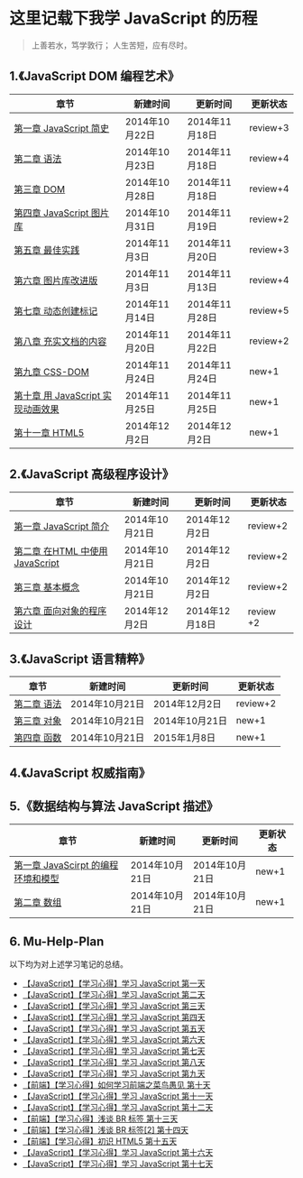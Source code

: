 # 这里记载下我学 JavaScript 的历程

  >上善若水，笃学敦行；
  >人生苦短，应有尽时。

## 1.《JavaScript DOM 编程艺术》
|             章节     |  新建时间    |   更新时间   |更新状态|
|----------------------|--------------|--------------|--------|
|[第一章 JavaScript 简史](https://github.com/paddingme/Learning-JavaScript/blob/master/Book/1-1.md)|2014年10月22日|2014年11月18日|  review+3  |
|[第二章 语法](https://github.com/paddingme/Learning-JavaScript/blob/master/Book/1-2.md)|2014年10月23日|2014年11月18日|  review+4  |
|[第三章 DOM](https://github.com/paddingme/Learning-JavaScript/blob/master/Book/1-3.md)|2014年10月28日|2014年11月18日|  review+4  |
|[第四章 JavaScript 图片库](https://github.com/paddingme/Learning-JavaScript/blob/master/Book/1-4.md)|2014年10月31日|2014年11月19日|  review+2  |
|[第五章 最佳实践](https://github.com/paddingme/Learning-JavaScript/blob/master/Book/1-5.md)|2014年11月3日|2014年11月20日|  review+3  |
|[第六章 图片库改进版](https://github.com/paddingme/Learning-JavaScript/blob/master/Book/1-6.md)|2014年11月3日|2014年11月13日|  review+4 |
|[第七章 动态创建标记](https://github.com/paddingme/Learning-JavaScript/blob/master/Book/1-7.md)|2014年11月14日|2014年11月28日|  review+5 |
|[第八章 充实文档的内容](https://github.com/paddingme/Learning-JavaScript/blob/master/Book/1-8.md)|2014年11月20日|2014年11月22日|  review+2|
|[第九章 CSS-DOM](https://github.com/paddingme/Learning-JavaScript/blob/master/Book/1-9.md)|2014年11月24日|2014年11月24日|  new+1|
|[第十章 用 JavaScript 实现动画效果](https://github.com/paddingme/Learning-JavaScript/blob/master/Book/1-10.md)|2014年11月25日|2014年11月25日|  new+1|
|[第十一章 HTML5](https://github.com/paddingme/Learning-JavaScript/blob/master/Book/1-11.md)|2014年12月2日|2014年12月2日|  new+1|



## 2.《JavaScript 高级程序设计》

|             章节                  |  新建时间    |   更新时间   |更新状态|
|-----------------------------------|--------------|--------------|--------|
|[第一章 JavaScript 简介](https://github.com/paddingme/Learning-JavaScript/blob/master/Book/2-1.md)|2014年10月21日|2014年12月2日|review+2|
|[第二章 在HTML 中使用 JavaScript](https://github.com/paddingme/Learning-JavaScript/blob/master/Book/2-2.md)|2014年10月21日|2014年12月2日|review+2|
|[第三章 基本概念](https://github.com/paddingme/Learning-JavaScript/blob/master/Book/2-2.md)|2014年10月21日|2014年12月2日|review+2|
|[第六章 面向对象的程序设计](https://github.com/paddingme/Learning-JavaScript/blob/master/Book/2-6.md)|2014年12月2日|2014年12月18日|review +2|


## 3.《JavaScript 语言精粹》

|  章节     |  新建时间    |   更新时间   |更新状态|
|-----------|--------------|--------------|--------|
|[第二章 语法](https://github.com/paddingme/Learning-JavaScript/blob/master/Book/3-2.md)|2014年10月21日|2014年12月2日|  review+2|
|[第三章 对象](https://github.com/paddingme/Learning-JavaScript/blob/master/Book/3-3.md)|2014年10月21日|2014年10月21日|  new+1  |
|[第四章 函数](https://github.com/paddingme/Learning-JavaScript/blob/master/Book/3-4.md)|2014年10月21日|2015年1月8日|  new+1  |


## 4.《JavaScript 权威指南》




## 5.《数据结构与算法 JavaScript 描述》

|                 章节                  |  新建时间    |   更新时间  |更新状态|
|---------------------------------------|--------------|--------------|-------|
|[第一章 JavaScirpt 的编程环境和模型](https://github.com/paddingme/Learning-JavaScript/blob/master/Book/5-1.md)|2014年10月21日|2014年10月21日|new+1|
|[第二章 数组](https://github.com/paddingme/Learning-JavaScript/blob/master/Book/5-2.md) |2014年10月21日|2014年10月21日|new+1|


## 6. Mu-Help-Plan
以下均为对上述学习笔记的总结。

+ [【JavaScript】【学习心得】学习 JavaScript 第一天](https://github.com/paddingme/Learning-JavaScript/issues/1)
+ [【JavaScript】【学习心得】学习 JavaScript 第二天](https://github.com/paddingme/Learning-JavaScript/issues/5)
+ [【JavaScript】【学习心得】学习 JavaScript 第三天](https://github.com/paddingme/Learning-JavaScript/issues/6)
+ [【JavaScript】【学习心得】学习 JavaScript 第四天](https://github.com/paddingme/Learning-JavaScript/issues/7)
+ [【JavaScript】【学习心得】学习 JavaScript 第五天](https://github.com/paddingme/Learning-JavaScript/issues/9)
+ [【JavaScript】【学习心得】学习 JavaScript 第六天](https://github.com/paddingme/Learning-JavaScript/issues/10)
+ [【JavaScript】【学习心得】学习 JavaScript 第七天](https://github.com/paddingme/Learning-JavaScript/issues/11)
+ [【JavaScript】【学习心得】学习 JavaScript 第八天](https://github.com/paddingme/Learning-JavaScript/issues/12)
+ [【JavaScript】【学习心得】学习 JavaScript 第九天](https://github.com/paddingme/Learning-JavaScript/issues/13)
+ [【前端】【学习心得】如何学习前端之菜鸟愚见  第十天](https://github.com/paddingme/Learning-JavaScript/issues/14)
+ [【JavaScript】【学习心得】学习 JavaScript 第十一天](https://github.com/paddingme/Learning-JavaScript/issues/15)
+ [【JavaScript】【学习心得】学习 JavaScript 第十二天](https://github.com/paddingme/Learning-JavaScript/issues/16)
+ [【前端】【学习心得】浅谈 BR 标签 第十三天](https://github.com/paddingme/Learning-JavaScript/issues/17)
+ [【前端】【学习心得】浅谈 BR 标签[2] 第十四天](https://github.com/paddingme/Learning-JavaScript/issues/18)
+ [【前端】【学习心得】初识 HTML5 第十五天](https://github.com/paddingme/Learning-JavaScript/issues/19)
+ [【JavaScript】【学习心得】学习 JavaScript 第十六天](https://github.com/paddingme/Learning-JavaScript/issues/20)
+ [【JavaScript】【学习心得】学习 JavaScript 第十七天](https://github.com/paddingme/Learning-JavaScript/issues/21)





